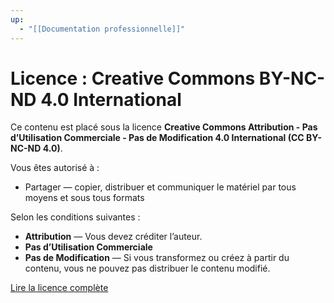 ```yaml
---
up:
  - "[[Documentation professionnelle]]"
---
```

# Licence : Creative Commons BY-NC-ND 4.0 International

Ce contenu est placé sous la licence **Creative Commons Attribution - Pas d’Utilisation Commerciale - Pas de Modification 4.0 International (CC BY-NC-ND 4.0)**.

Vous êtes autorisé à :

- Partager — copier, distribuer et communiquer le matériel par tous moyens et sous tous formats

Selon les conditions suivantes :

- **Attribution** — Vous devez créditer l’auteur.
- **Pas d’Utilisation Commerciale**
- **Pas de Modification** — Si vous transformez ou créez à partir du contenu, vous ne pouvez pas distribuer le contenu modifié.

[Lire la licence complète](https://creativecommons.org/licenses/by-nc-nd/4.0/legalcode.fr)
